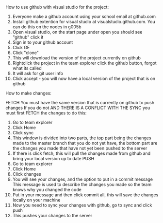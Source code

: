 How to use github with visual studio for the project:
1) Everyone make a github account using your school email at github.com
2) Install github extention for visual studio at visualstudio.github.com. You can do this on the nodes in g005b
3) Open visual studio, on the start page under open you should see "github" click it
4) Sign in to your github account
5) Click GE 
6) Click "clone" 
7) This will download the version of the project currently on github
8) Rightclick the project in the team explorer click the github button, forgot what its called
9) It will ask for git user info
10) Click accept  - you will now have a local version of the project that is on github 

How to make changes: 

FETCH
You must have the same version that is currently on github to push changes
If you do not AND THERE IS A CONFLICT WITH THE SYNC you must first FETCH the changes to do this: 
1) Go to team explorer
2) Click Home
3) Click sync
4) This window is divided into two parts, the top part being the changes made to the master branch that you do not yet have,
the bottom part are the changes you made that have not yet been pushed to the server 
5) If there is click fetch, this will pull the changes made from github and bring your local version up to date 
PUSH 
1) Go to team explorer
2) Click Home
3) Click changes 
4) You will see your changes, and the option to put in a commit message
This message is used to describe the changes you made so the team knows why you changed the code 
5) Put in your message and then click commit all, this will save the changes locally on your machine
6) Now you need to sync your changes with github, go to sync and click push 
7) This pushes your changes to the server 